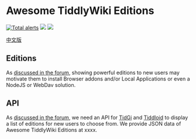 # Awesome TiddlyWiki Editions

[![Total alerts](https://img.shields.io/lgtm/alerts/g/tiddly-gittly/Awesome-TiddlyWiki-Editions.svg?logo=lgtm&logoWidth=18)](https://lgtm.com/projects/g/tiddly-gittly/Awesome-TiddlyWiki-Editions/alerts/) [![](https://github.com/tiddly-gittly/Awesome-TiddlyWiki-Editions/actions/workflows/gh-pages.yml/badge.svg)](https://github.com/tiddly-gittly/Awesome-TiddlyWiki-Editions/actions/workflows/gh-pages.yml) [![](https://img.shields.io/badge/Join-Us-blue)](https://awesome-tw.netlify.app/)

[中文版](./README_CN.md)

## Editions

As [discussed in the forum](https://talk.tiddlywiki.org/t/the-essential-editions-of-tiddlywiki/3347/), showing powerful editions to new users may motivate them to install Browser addons and/or Local Applications or even a NodeJS or WebDav solution.

## API

As [discussed in the forum](https://talk.tiddlywiki.org/t/choosing-starting-template-a-tw-edition-wiki-template-list-api-json-example/2974), we need an API for [TidGi](https://github.com/tiddly-gittly/TidGi-Desktop) and [Tiddloid](https://github.com/donmor/Tiddloid) to display a list of editions for new users to choose from. We provide JSON data of Awesome TiddlyWiki Editions at xxxx.

